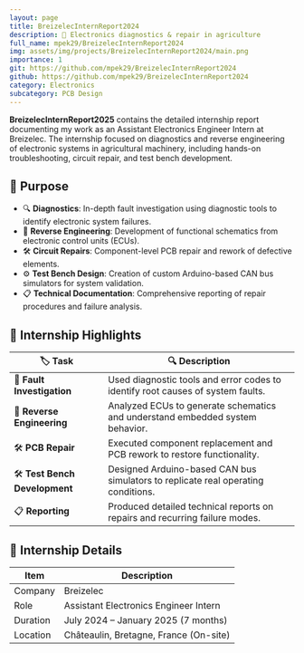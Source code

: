 ```yaml
---
layout: page
title: BreizelecInternReport2024
description: 🚜 Electronics diagnostics & repair in agriculture
full_name: mpek29/BreizelecInternReport2024
img: assets/img/projects/BreizelecInternReport2024/main.png
importance: 1
git: https://github.com/mpek29/BreizelecInternReport2024
github: https://github.com/mpek29/BreizelecInternReport2024
category: Electronics
subcategory: PCB Design
---
```


**BreizelecInternReport2025** contains the detailed internship report documenting my work as an Assistant Electronics Engineer Intern at Breizelec. The internship focused on diagnostics and reverse engineering of electronic systems in agricultural machinery, including hands-on troubleshooting, circuit repair, and test bench development.

## 🎯 Purpose  

- 🔍 **Diagnostics**: In-depth fault investigation using diagnostic tools to identify electronic system failures.  
- 🔄 **Reverse Engineering**: Development of functional schematics from electronic control units (ECUs).  
- 🛠️ **Circuit Repairs**: Component-level PCB repair and rework of defective elements.  
- ⚙️ **Test Bench Design**: Creation of custom Arduino-based CAN bus simulators for system validation.  
- 📋 **Technical Documentation**: Comprehensive reporting of repair procedures and failure analysis.

## 📝 Internship Highlights  

| 🏷️ Task | 🔍 Description |
|---------|----------------|
| 🔧 **Fault Investigation** | Used diagnostic tools and error codes to identify root causes of system faults. |
| 🔄 **Reverse Engineering** | Analyzed ECUs to generate schematics and understand embedded system behavior. |
| 🛠️ **PCB Repair** | Executed component replacement and PCB rework to restore functionality. |
| 🛠️ **Test Bench Development** | Designed Arduino-based CAN bus simulators to replicate real operating conditions. |
| 📋 **Reporting** | Produced detailed technical reports on repairs and recurring failure modes. |

## 📍 Internship Details  

| Item              | Description                         |
|-------------------|-----------------------------------|
| Company           | Breizelec                         |
| Role              | Assistant Electronics Engineer Intern |
| Duration          | July 2024 – January 2025 (7 months) |
| Location          | Châteaulin, Bretagne, France (On-site) |

